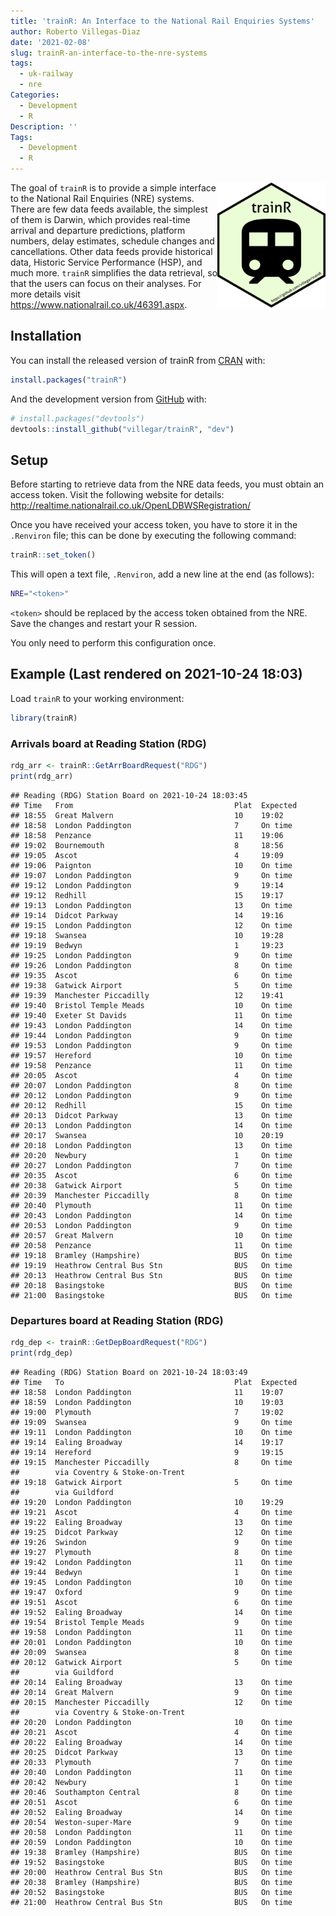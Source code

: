 ```yaml
---
title: 'trainR: An Interface to the National Rail Enquiries Systems'
author: Roberto Villegas-Diaz
date: '2021-02-08'
slug: trainR-an-interface-to-the-nre-systems
tags:
  - uk-railway
  - nre
Categories:
  - Development
  - R
Description: ''
Tags:
  - Development
  - R
---
```


<img src="https://raw.githubusercontent.com/villegar/trainR/main/inst/images/logo.png" alt="logo" align="right" height=200px/>

The goal of `trainR` is to provide a simple interface to the 
National Rail Enquiries (NRE) systems. There are few data feeds 
available, the simplest of them is Darwin, which provides real-time 
arrival and departure predictions, platform numbers, delay estimates, 
schedule changes and cancellations. Other data feeds provide historical 
data, Historic Service Performance (HSP), and much more. `trainR` 
simplifies the data retrieval, so that the users can focus on their 
analyses. For more details visit 
https://www.nationalrail.co.uk/46391.aspx.

## Installation

You can install the released version of trainR from [CRAN](https://CRAN.R-project.org) with:

``` r
install.packages("trainR")
```

And the development version from [GitHub](https://github.com/) with:

``` r
# install.packages("devtools")
devtools::install_github("villegar/trainR", "dev")
```

## Setup
Before starting to retrieve data from the NRE data feeds, you must obtain an access token. 
Visit the following website for details: http://realtime.nationalrail.co.uk/OpenLDBWSRegistration/

Once you have received your access token, you have to store it in the `.Renviron` file; this can be 
done by executing the following command:


```r
trainR::set_token()
```

This will open a text file, `.Renviron`, add a new line at the end (as follows):

```bash
NRE="<token>"
```

`<token>` should be replaced by the access token obtained from the NRE. Save the changes and restart 
your R session.

You only need to perform this configuration once.

## Example (Last rendered on 2021-10-24 18:03)

Load `trainR` to your working environment:

```r
library(trainR)
```

### Arrivals board at Reading Station (RDG)


```r
rdg_arr <- trainR::GetArrBoardRequest("RDG")
print(rdg_arr)
```

```
## Reading (RDG) Station Board on 2021-10-24 18:03:45
## Time   From                                    Plat  Expected
## 18:55  Great Malvern                           10    19:02
## 18:58  London Paddington                       7     On time
## 18:58  Penzance                                11    19:06
## 19:02  Bournemouth                             8     18:56
## 19:05  Ascot                                   4     19:09
## 19:06  Paignton                                10    On time
## 19:07  London Paddington                       9     On time
## 19:12  London Paddington                       9     19:14
## 19:12  Redhill                                 15    19:17
## 19:13  London Paddington                       13    On time
## 19:14  Didcot Parkway                          14    19:16
## 19:15  London Paddington                       12    On time
## 19:18  Swansea                                 10    19:28
## 19:19  Bedwyn                                  1     19:23
## 19:25  London Paddington                       9     On time
## 19:26  London Paddington                       8     On time
## 19:35  Ascot                                   6     On time
## 19:38  Gatwick Airport                         5     On time
## 19:39  Manchester Piccadilly                   12    19:41
## 19:40  Bristol Temple Meads                    10    On time
## 19:40  Exeter St Davids                        11    On time
## 19:43  London Paddington                       14    On time
## 19:44  London Paddington                       9     On time
## 19:53  London Paddington                       9     On time
## 19:57  Hereford                                10    On time
## 19:58  Penzance                                11    On time
## 20:05  Ascot                                   4     On time
## 20:07  London Paddington                       8     On time
## 20:12  London Paddington                       9     On time
## 20:12  Redhill                                 15    On time
## 20:13  Didcot Parkway                          13    On time
## 20:13  London Paddington                       14    On time
## 20:17  Swansea                                 10    20:19
## 20:18  London Paddington                       13    On time
## 20:20  Newbury                                 1     On time
## 20:27  London Paddington                       7     On time
## 20:35  Ascot                                   6     On time
## 20:38  Gatwick Airport                         5     On time
## 20:39  Manchester Piccadilly                   8     On time
## 20:40  Plymouth                                11    On time
## 20:43  London Paddington                       14    On time
## 20:53  London Paddington                       9     On time
## 20:57  Great Malvern                           10    On time
## 20:58  Penzance                                11    On time
## 19:18  Bramley (Hampshire)                     BUS   On time
## 19:19  Heathrow Central Bus Stn                BUS   On time
## 20:13  Heathrow Central Bus Stn                BUS   On time
## 20:18  Basingstoke                             BUS   On time
## 21:00  Basingstoke                             BUS   On time
```

### Departures board at Reading Station (RDG)


```r
rdg_dep <- trainR::GetDepBoardRequest("RDG")
print(rdg_dep)
```

```
## Reading (RDG) Station Board on 2021-10-24 18:03:49
## Time   To                                      Plat  Expected
## 18:58  London Paddington                       11    19:07
## 18:59  London Paddington                       10    19:03
## 19:00  Plymouth                                7     19:02
## 19:09  Swansea                                 9     On time
## 19:11  London Paddington                       10    On time
## 19:14  Ealing Broadway                         14    19:17
## 19:14  Hereford                                9     19:15
## 19:15  Manchester Piccadilly                   8     On time
##        via Coventry & Stoke-on-Trent           
## 19:18  Gatwick Airport                         5     On time
##        via Guildford                           
## 19:20  London Paddington                       10    19:29
## 19:21  Ascot                                   4     On time
## 19:22  Ealing Broadway                         13    On time
## 19:25  Didcot Parkway                          12    On time
## 19:26  Swindon                                 9     On time
## 19:27  Plymouth                                8     On time
## 19:42  London Paddington                       11    On time
## 19:44  Bedwyn                                  1     On time
## 19:45  London Paddington                       10    On time
## 19:47  Oxford                                  9     On time
## 19:51  Ascot                                   6     On time
## 19:52  Ealing Broadway                         14    On time
## 19:54  Bristol Temple Meads                    9     On time
## 19:58  London Paddington                       11    On time
## 20:01  London Paddington                       10    On time
## 20:09  Swansea                                 8     On time
## 20:12  Gatwick Airport                         5     On time
##        via Guildford                           
## 20:14  Ealing Broadway                         13    On time
## 20:14  Great Malvern                           9     On time
## 20:15  Manchester Piccadilly                   12    On time
##        via Coventry & Stoke-on-Trent           
## 20:20  London Paddington                       10    On time
## 20:21  Ascot                                   4     On time
## 20:22  Ealing Broadway                         14    On time
## 20:25  Didcot Parkway                          13    On time
## 20:33  Plymouth                                7     On time
## 20:40  London Paddington                       11    On time
## 20:42  Newbury                                 1     On time
## 20:46  Southampton Central                     8     On time
## 20:51  Ascot                                   6     On time
## 20:52  Ealing Broadway                         14    On time
## 20:54  Weston-super-Mare                       9     On time
## 20:58  London Paddington                       11    On time
## 20:59  London Paddington                       10    On time
## 19:38  Bramley (Hampshire)                     BUS   On time
## 19:52  Basingstoke                             BUS   On time
## 20:00  Heathrow Central Bus Stn                BUS   On time
## 20:38  Bramley (Hampshire)                     BUS   On time
## 20:52  Basingstoke                             BUS   On time
## 21:00  Heathrow Central Bus Stn                BUS   On time
```
